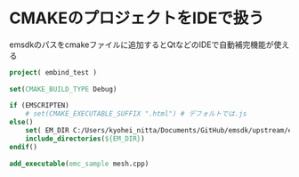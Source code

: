 # CMAKEのプロジェクトをIDEで扱う

emsdkのパスをcmakeファイルに追加するとQtなどのIDEで自動補完機能が使える

```cmake
project( embind_test )
 
set(CMAKE_BUILD_TYPE Debug)
 
if (EMSCRIPTEN)
    # set(CMAKE_EXECUTABLE_SUFFIX ".html") # デフォルトでは.js
else()
    set( EM_DIR C:/Users/kyohei_nitta/Documents/GitHub/emsdk/upstream/emscripten/system/include)
    include_directories(${EM_DIR})
endif()
 
add_executable(emc_sample mesh.cpp)
```





